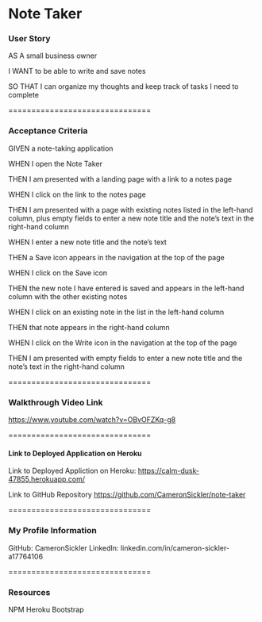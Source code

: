 # Note Taker
 
### User Story
 
AS A small business owner
 
I WANT to be able to write and save notes
 
SO THAT I can organize my thoughts and keep track of tasks I need to complete
 
===============================
 
### Acceptance Criteria
  
GIVEN a note-taking application
 
WHEN I open the Note Taker
 
THEN I am presented with a landing page with a link to a notes page
 
WHEN I click on the link to the notes page
 
THEN I am presented with a page with existing notes listed in the left-hand column, plus empty fields to enter a new note title and the note’s text in the right-hand column
 
WHEN I enter a new note title and the note’s text
 
THEN a Save icon appears in the navigation at the top of the page
 
WHEN I click on the Save icon
 
THEN the new note I have entered is saved and appears in the left-hand column with the other existing notes
 
WHEN I click on an existing note in the list in the left-hand column
 
THEN that note appears in the right-hand column
 
WHEN I click on the Write icon in the navigation at the top of the page
 
THEN I am presented with empty fields to enter a new note title and the note’s text in the right-hand column
 
===============================
 
### Walkthrough Video Link
 
https://www.youtube.com/watch?v=OBvOFZKq-g8
 
===============================
 
#### Link to Deployed Application on Heroku
 
 Link to Deployed Appliction on Heroku:
https://calm-dusk-47855.herokuapp.com/
 
 Link to GitHub Repository
https://github.com/CameronSickler/note-taker
 
===============================
 
### My Profile Information
 
GitHub: CameronSickler
LinkedIn: linkedin.com/in/cameron-sickler-a17764106
 
===============================
 
### Resources

 NPM    Heroku   Bootstrap